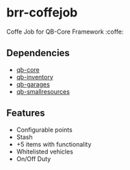  
#  brr-coffejob
Coffe Job for QB-Core Framework :coffe:



## Dependencies
- [qb-core](https://github.com/qbcore-framework/qb-core)
- [qb-inventory](https://github.com/qbcore-framework/qb-inventory) 
- [qb-garages](https://github.com/qbcore-framework/qb-garages) 
- [qb-smallresources](https://github.com/qbcore-framework/qb-smallresources) 


## Features
- Configurable points
- Stash
- +5 items with functionality
- Whitelisted vehicles
- On/Off Duty

